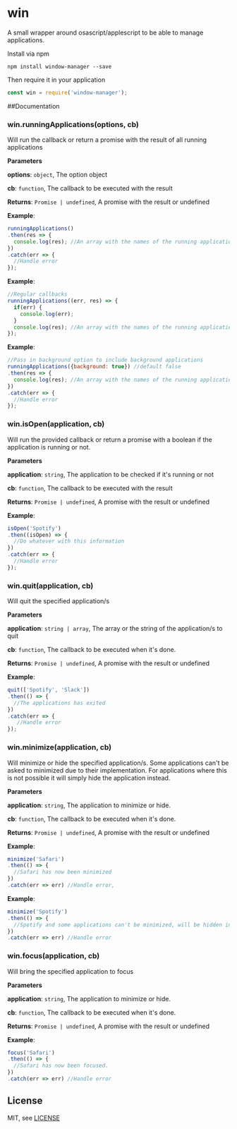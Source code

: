 # win

A small wrapper around osascript/applescript to be able to manage applications.

Install via npm 

```
npm install window-manager --save
```

Then require it in your application

```js
const win = require('window-manager');
```



##Documentation

### win.runningApplications(options, cb) 

Will run the callback or return a promise with the result of all running applications

**Parameters**

**options**: `object`, The option object

**cb**: `function`, The callback to be executed with the result

**Returns**: `Promise | undefined`, A promise with the result or undefined

**Example**:
```js
runningApplications()
.then(res => {
  console.log(res); //An array with the names of the running applications
})
.catch(err => {
  //Handle error
});
```
**Example**:
```js
//Regular callbacks
runningApplications((err, res) => {
  if(err) {
    console.log(err);
  }
  console.log(res); //An array with the names of the running applications
});
```
**Example**:
```js
//Pass in background option to include background applications
runningApplications({background: true}) //default false
.then(res => {
  console.log(res); //An array with the names of the running applications, including applications running in the background
})
.catch(err => {
  //Handle error
});
```

### win.isOpen(application, cb) 

Will run the provided callback or return a promise with a boolean if the application is running or not.

**Parameters**

**application**: `string`, The application to be checked if it's running or not

**cb**: `function`, The callback to be executed with the result

**Returns**: `Promise | undefined`, A promise with the result or undefined

**Example**:
```js
isOpen('Spotify')
.then((isOpen) => {
  //Do whatever with this information 
})
.catch(err => {
  //Handle error
});
```


### win.quit(application, cb) 

Will quit the specified application/s

**Parameters**

**application**: `string | array`, The array or the string of the application/s to quit

**cb**: `function`, The callback to be executed when it's done.

**Returns**: `Promise | undefined`, A promise with the result or undefined

**Example**:
```js
quit(['Spotify', 'Slack'])
.then(() => {
  //The applications has exited 
})
.catch(err => {
   //Handle error
});
```


### win.minimize(application, cb) 

Will minimize or hide the specified application/s.
Some applications can't be asked to minimized due to their implementation. 
For applications where this is not possible it will simply hide the application instead.

**Parameters**

**application**: `string`, The application to minimize or hide.

**cb**: `function`, The callback to be executed when it's done.

**Returns**: `Promise | undefined`, A promise with the result or undefined

**Example**:
```js
minimize('Safari')
.then(() => {
  //Safari has now been minimized
})
.catch(err => err) //Handle error,
```
**Example**:
```js
minimize('Spotify')
.then(() => {
  //Spotify and some applications can't be minimized, will be hidden instead (PR's welcome to fix this)
})
.catch(err => err) //Handle error
```

### win.focus(application, cb) 

Will bring the specified application to focus

**Parameters**

**application**: `string`, The application to minimize or hide.

**cb**: `function`, The callback to be executed when it's done.

**Returns**: `Promise | undefined`, A promise with the result or undefined

**Example**:
```js
focus('Safari')
.then(() => {
  //Safari has now been focused. 
})
.catch(err => err) //Handle error
```

## License
MIT, see [LICENSE](LICENSE)